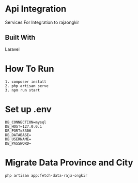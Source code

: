 # Api Integration

Services For Integration to rajaongkir

## Built With

Laravel


# How To Run
    1. composer install
    2. php artisan serve
    3. npm run start

# Set up .env
    DB_CONNECTION=mysql
    DB_HOST=127.0.0.1
    DB_PORT=3306
    DB_DATABASE=
    DB_USERNAME=
    DB_PASSWORD=

# Migrate Data Province and City
    php artisan app:fetch-data-raja-ongkir

